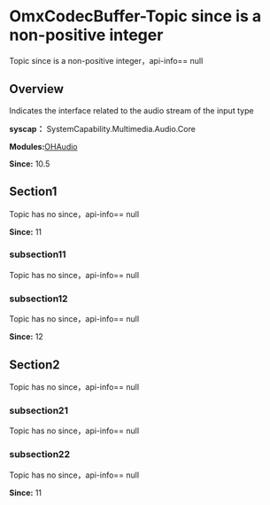 # OmxCodecBuffer-Topic since is a non-positive integer

Topic since is a non-positive integer，api-info== null

## Overview

Indicates the interface related to the audio stream of the input type

**syscap：** SystemCapability.Multimedia.Audio.Core

**Modules:**[OHAudio](_o_h_audio.md)

**Since:** 10.5

## Section1

Topic has no since，api-info== null

**Since:** 11

### subsection11

Topic has no since，api-info== null

### subsection12

Topic has no since，api-info== null

**Since:** 12

## Section2

Topic has no since，api-info== null

### subsection21

Topic has no since，api-info== null

### subsection22

Topic has no since，api-info== null

**Since:** 11